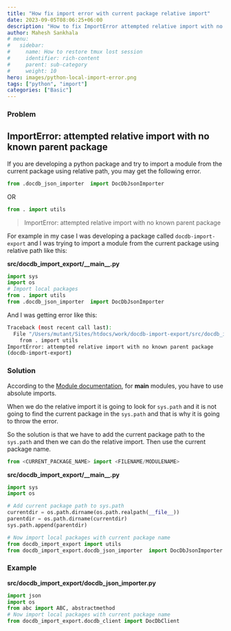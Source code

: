 ```yaml
---
title: "How fix import error with current package relative import"
date: 2023-09-05T08:06:25+06:00
description: "How to fix ImportError attempted relative import with no known parent package"
author: Mahesh Sankhala
# menu:
#   sidebar:
#     name: How to restore tmux lost session
#     identifier: rich-content
#     parent: sub-category
#     weight: 10
hero: images/python-local-import-error.png
tags: ["python", "import"]
categories: ["Basic"]
---
```


### Problem

## ImportError: attempted relative import with no known parent package

If you are developing a python package and try to import a module from the current package using relative path, you may get the following error.

```python
from .docdb_json_importer  import DocDbJsonImporter
```

OR

```python
from . import utils
```

> ImportError: attempted relative import with no known parent package

For example in my case I was developing a package called `docdb-import-export` and I was trying to import a module from the current package using relative path like this:

**src/docdb_import_export/\_\_main\_\_.py**

```python
import sys
import os
# Import local packages
from . import utils
from .docdb_json_importer  import DocDbJsonImporter
```

And I was getting error like this:

```sh
Traceback (most recent call last):
  File "/Users/mutant/Sites/htdocs/work/docdb-import-export/src/docdb_import_export/__main__.py", line 26, in <module>
    from . import utils
ImportError: attempted relative import with no known parent package
(docdb-import-export)
```

### Solution

According to the [Module documentation](https://docs.python.org/3/tutorial/modules.html#intra-package-references), for __main__ modules, you have to use absolute imports.

When we do the relative import it is going to look for `sys.path` and it is not going to find the current package in the `sys.path` and that is why it is going to throw the error.

So the solution is that we have to add the current package path to the `sys.path` and then we can do the relative import. Then use the current package name.

```python
from <CURRENT_PACKAGE_NAME> import <FILENAME/MODULENAME>
```

**src/docdb_import_export/\_\_main\_\_.py**

```python
import sys
import os

# Add current package path to sys.path
currentdir = os.path.dirname(os.path.realpath(__file__))
parentdir = os.path.dirname(currentdir)
sys.path.append(parentdir)

# Now import local packages with current package name
from docdb_import_export import utils
from docdb_import_export.docdb_json_importer  import DocDbJsonImporter
```

### Example

**src/docdb_import_export/docdb_json_importer.py**

```python
import json
import os
from abc import ABC, abstractmethod
# Now import local packages with current package name
from docdb_import_export.docdb_client import DocDbClient
```
